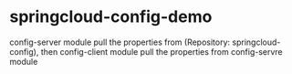# springcloud-config-demo
config-server module pull the properties from (Repository: springcloud-config), then 
config-client module pull the properties from config-servre module
